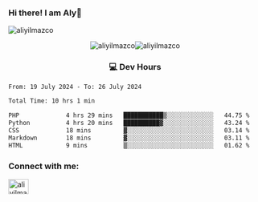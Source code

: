 ### Hi there! I am Aly👋

<p align="left"> <img src="https://komarev.com/ghpvc/?username=aliyilmazco&label=Profile%20views&color=0e75b6&style=flat" alt="aliyilmazco" /> </p>
<p align="center"><img align="center" src="https://github-readme-stats.vercel.app/api?username=aliyilmazco&show_icons=true&locale=en" alt="aliyilmazco" /><img align="center" src="https://github-readme-streak-stats.herokuapp.com/?user=aliyilmazco&" alt="aliyilmazco" /></p>

<h3 align="center">💻 Dev Hours</h3>

<!--START_SECTION:waka-->

```txt
From: 19 July 2024 - To: 26 July 2024

Total Time: 10 hrs 1 min

PHP             4 hrs 29 mins   ███████████▒░░░░░░░░░░░░░   44.75 %
Python          4 hrs 20 mins   ██████████▓░░░░░░░░░░░░░░   43.24 %
CSS             18 mins         ▓░░░░░░░░░░░░░░░░░░░░░░░░   03.14 %
Markdown        18 mins         ▓░░░░░░░░░░░░░░░░░░░░░░░░   03.11 %
HTML            9 mins          ▒░░░░░░░░░░░░░░░░░░░░░░░░   01.62 %
```

<!--END_SECTION:waka-->

<h3 align="left">Connect with me:</h3>
<p align="left">
<a href="https://linkedin.com/in/aliyilmazco" target="blank"><img align="center" src="https://raw.githubusercontent.com/rahuldkjain/github-profile-readme-generator/master/src/images/icons/Social/linked-in-alt.svg" alt="aliyilmazco" height="30" width="40" /></a>
</p>
